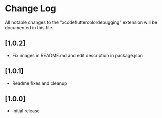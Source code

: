# Change Log

All notable changes to the "xcodefluttercolordebugging" extension will be documented in this file.

## [1.0.2]

- Fix images in README.md and edit description in package.json

## [1.0.1]

- Readme fixes and cleanup

## [1.0.0]

- Initial release
